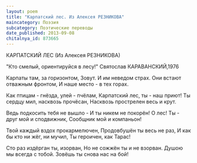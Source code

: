 ```yaml
---
layout: poem
title: "Карпатский лес. Из Алексея РЕЗНИКОВА"
maincategory: Поэзия
subcategory: Поэтические переводы
date_published: 2013-09-08
chitalnya_id: 873665
---
```




КАРПАТСКИЙ ЛЕС
(Из Алексея РЕЗНИКОВА)

"Кто смелый, ориентируйся в лесу!"
Святослав КАРАВАНСКИЙ,1976

Карпаты там, за горизонтом,
Зовут. И им неведом страх.
Они встают отважным фронтом,
И наше место - в тех горах.

Как птицам - гнёзда, улей - пчёлам,
Карпатский лес, ты - наш приют!
Ты сердцу мил, насквозь прочёсан,
Насквозь прострелен весь и крут.

Ведь подкосить тебя не вышло -
И ты никем не покорён!
О лес! Ты - друг мой и сподвижник,
Сообщник мой и компаньон!

Твой каждый вздох прокармелючен,
Продовбушён ты весь не раз,
И как бы кто ни жёг, ни мучил,
Ты героичен, как Тарас!

Сто раз издёрган ты, изорван,
Но не сожжён ты и не взорван.
Душою мы всегда с тобой.
Зовёшь ты снова нас на бой!






